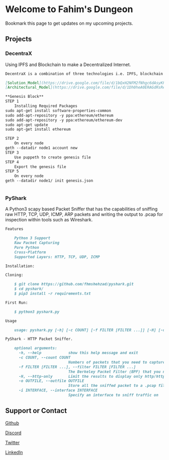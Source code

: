 # Welcome to Fahim's Dungeon

Bookmark this page to get updates on my upcoming projects.

## Projects

### DecentraX

Using IPFS and Blockchain to make a Decentralized Internet.

```markdown
DecentraX is a combination of three technologies i.e. IPFS, blockchain and encryption. Data is encrypted and uploaded on the IPFS network where it is identified by its cryptographic hash. This hash value is then stored on a blockchain so it can't be modified or deleted. In case of any unauthorized access or alteration of the content from other nodes, a new hash value is created which signals that the integrity of data is no longer preserved. Moreover, objects on the IPFS network are replicated automatically. If some gateway nodes stop working due to errors or network attacks, users can access the other nodes. Contents are delivered from the closest peers that possess a copy of the contents thus making sure that the data is available at all times. An architecture diagram of DecentraX is given below.

[Solution_Model](https://drive.google.com/file/d/1bQxH2NFM2fNhgc6dAsyKPVCNOAEj7ocu/view?usp=sharing)
[Architectural_Model](https://drive.google.com/file/d/1Dh0heA0ERAGdRsReTPb0wW4jUTJcg7GH/view?usp=sharing)

**Genesis Block**
STEP 1
    Installing Required Packages
sudo apt-get install software-properties-common
sudo add-apt-repository -y ppa:ethereum/ethereum
sudo add-apt-repository -y ppa:ethereum/ethereum-dev
sudo apt-get update
sudo apt-get install ethereum

STEP 2
    On every node
geth --datadir node1 account new
STEP 3
    Use puppeth to create genesis file 
STEP 4
    Export the genesis file
STEP 5
    On every node
geth --datadir node1/ init genesis.json
```
```markdown

```
### PyShark

A Python3 scapy based Packet Sniffer that has the capabilities of sniffing raw HTTP, TCP, UDP, ICMP, ARP packets and writing the output to .pcap for inspection within tools such as Wireshark.
```markdown
Features

    Python 3 Support
    Raw Packet Capturing
    Pure Python
    Cross-Platform
    Supported Layers: HTTP, TCP, UDP, ICMP

Installation:

Cloning:

    $ git clone https://github.com/fhmshehzad/pyshark.git
    $ cd pyshark/
    $ pip3 install -r requirements.txt

First Run:

    $ python3 pyshark.py

Usage

    usage: pyshark.py [-h] [-c COUNT] [-f FILTER [FILTER ...]] [-H] [-o OUTFILE] [-i INTERFACE]

PyShark - HTTP Packet Sniffer.

    optional arguments:
      -h, --help            show this help message and exit
      -c COUNT, --count COUNT
                            Numbers of packets that you need to capture (0 = Infinity)
      -f FILTER [FILTER ...], --filter FILTER [FILTER ...]
                            The Berkeley Packet Filter (BPF) that you need to set. (Default is: 'port 80 and tcp') NOTE: You need to Specify them as a string
      -H, --http-only       Limit the results to display only http/https packets
      -o OUTFILE, --outfile OUTFILE
                            Store all the sniffed packet to a .pcap file (You don't need Specify the extension, just the file name.)
      -i INTERFACE, --interface INTERFACE
                            Specify an interface to sniff traffic on
```

## Support or Contact

[Github](https://github.com/fhmshehzad)

[Discord](https://drive.google.com/file/d/1OtPyWSYNsOFHaNZyMQOl2Fw77l3lrjyj/view?usp=sharing)

[Twitter](https://twitter.com/fhm_sh)

[LinkedIn](https://www.linkedin.com/in/fahim-shehzad/)
